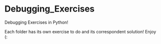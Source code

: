 # Debugging_Exercises
Debugging Exercises in Python!

Each folder has its own exercise to do and its correspondent solution! Enjoy (:
